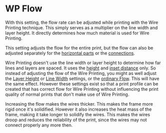 WP Flow
====
With this setting, the flow rate can be adjusted while printing with the Wire Printing technique. This simply serves as a multiplier on the line width and layer height. It directly determines how much material is used for Wire Printing.

This setting adjusts the flow for the entire print, but the flow can also be adjusted separately for the [horizontal parts](wireframe_flow_flat.md) or the [connections](wireframe_flow_connection.md).

Wire Printing doesn't use the line width or layer height to determine how far lines and layers are spaced. It uses the [height](wireframe_height.md) and [inset distance](wireframe_roof_inset.md) only. So instead of adjusting the flow of the Wire Printing, you might as well adjust the [Layer Height](../resolution/layer_height.md) or [Line Width](../resolution/line_width.md) settings, or the [ordinary Flow](../material/material_flow.md). This will have the same effect. However these settings exist so that a print profile can be created that has correct flow for Wire Printing without influencing the print quality of normal prints that don't make use of Wire Printing.

Increasing the flow makes the wires thicker. This makes the frame more rigid once it's solidified. However it also increases the heat mass of the frame, making it take longer to solidify the wires. This makes the wires droop and reduces the reliability of the print, since the wires may not connect properly any more then.
